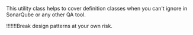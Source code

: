 This utility class helps to cover definition classes when you can't ignore in SonarQube or any other QA tool.



!!!!!!!Break design patterns at your own risk.
